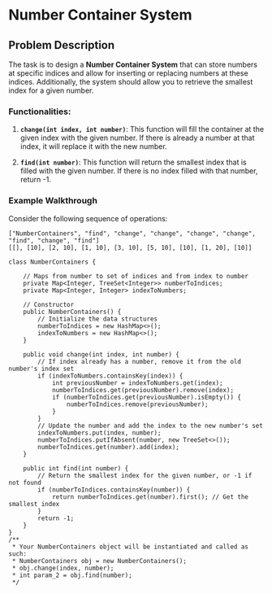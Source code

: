 # Number Container System

## Problem Description

The task is to design a **Number Container System** that can store numbers at specific indices and allow for inserting or replacing numbers at these indices. Additionally, the system should allow you to retrieve the smallest index for a given number.

### Functionalities:

1. **`change(int index, int number)`**: This function will fill the container at the given index with the given number. If there is already a number at that index, it will replace it with the new number.

2. **`find(int number)`**: This function will return the smallest index that is filled with the given number. If there is no index filled with that number, return -1.

### Example Walkthrough

Consider the following sequence of operations:

```plaintext
["NumberContainers", "find", "change", "change", "change", "change", "find", "change", "find"]
[[], [10], [2, 10], [1, 10], [3, 10], [5, 10], [10], [1, 20], [10]]

class NumberContainers {

    // Maps from number to set of indices and from index to number
    private Map<Integer, TreeSet<Integer>> numberToIndices;
    private Map<Integer, Integer> indexToNumbers;

    // Constructor
    public NumberContainers() {
        // Initialize the data structures
        numberToIndices = new HashMap<>();
        indexToNumbers = new HashMap<>();
    }

    public void change(int index, int number) {
        // If index already has a number, remove it from the old number's index set
        if (indexToNumbers.containsKey(index)) {
            int previousNumber = indexToNumbers.get(index);
            numberToIndices.get(previousNumber).remove(index);
            if (numberToIndices.get(previousNumber).isEmpty()) {
                numberToIndices.remove(previousNumber);
            }
        }
        // Update the number and add the index to the new number's set
        indexToNumbers.put(index, number);
        numberToIndices.putIfAbsent(number, new TreeSet<>());
        numberToIndices.get(number).add(index);
    }

    public int find(int number) {
        // Return the smallest index for the given number, or -1 if not found
        if (numberToIndices.containsKey(number)) {
            return numberToIndices.get(number).first(); // Get the smallest index
        }
        return -1;
    }
}
/**
 * Your NumberContainers object will be instantiated and called as such:
 * NumberContainers obj = new NumberContainers();
 * obj.change(index, number);
 * int param_2 = obj.find(number);
 */

